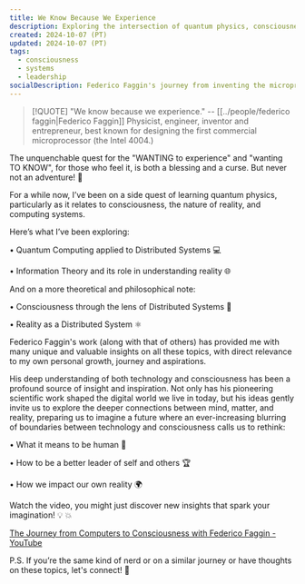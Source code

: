 ```yaml
---
title: We Know Because We Experience
description: Exploring the intersection of quantum physics, consciousness, and distributed systems through Federico Faggin's insights. A journey into understanding reality as a distributed system and what it means for leadership and human experience.
created: 2024-10-07 (PT)
updated: 2024-10-07 (PT)
tags:
  - consciousness
  - systems
  - leadership
socialDescription: Federico Faggin's journey from inventing the microprocessor to exploring consciousness offers profound insights on technology, reality, and what it means to be human in an interconnected world.
---
```


> [!QUOTE]
> "We know because we experience."
> -- [[../people/federico faggin|Federico Faggin]] Physicist, engineer, inventor and entrepreneur, best known for designing the first commercial microprocessor (the Intel 4004.)

The unquenchable quest for the "WANTING to experience" and "wanting TO KNOW", for those who feel it, is both a blessing and a curse. But never not an adventure! 🚀

For a while now, I’ve been on a side quest of learning quantum physics, particularly as it relates to consciousness, the nature of reality, and computing systems.

Here’s what I’ve been exploring:

• Quantum Computing applied to Distributed Systems 💻

• Information Theory and its role in understanding reality 🌐

And on a more theoretical and philosophical note:

• Consciousness through the lens of Distributed Systems 🧠

• Reality as a Distributed System ⚛️

Federico Faggin's work (along with that of others) has provided me with many unique and valuable insights on all these topics, with direct relevance to my own personal growth, journey and aspirations.

His deep understanding of both technology and consciousness has been a profound source of insight and inspiration. Not only has his pioneering scientific work shaped the digital world we live in today, but his ideas gently invite us to explore the deeper connections between mind, matter, and reality, preparing us to imagine a future where an ever-increasing blurring of boundaries between technology and consciousness calls us to rethink:

• What it means to be human 🌿

• How to be a better leader of self and others 🏆

• How we impact our own reality 🌍

Watch the video, you might just discover new insights that spark your imagination! 💡 💥

[The Journey from Computers to Consciousness with Federico Faggin - YouTube](https://www.youtube.com/watch?v=8Vkgn3nTMIo)

P.S. If you’re the same kind of nerd or on a similar journey or have thoughts on these topics, let's connect! 🤝
